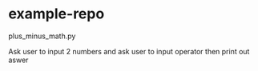 # example-repo
plus_minus_math.py

Ask user to input 2 numbers and ask user to input operator then print out aswer
